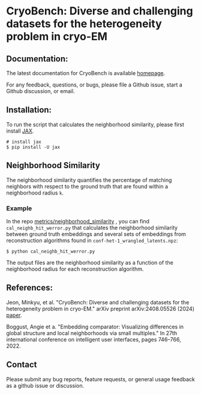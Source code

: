 # CryoBench: Diverse and challenging datasets for the heterogeneity problem in cryo-EM

## Documentation:

The latest documentation for CryoBench is available [homepage](https://cryobench.cs.princeton.edu/).

For any feedback, questions, or bugs, please file a Github issue, start a Github discussion, or email.

## Installation:

To run the script that calculates the neighborhood similarity, please first install [JAX](https://jax.readthedocs.io/en/latest/installation.html).

    # install jax
    $ pip install -U jax


## Neighborhood Similarity
The neighborhood similarity quantifies the percentage of matching neighbors with respect to the ground truth that are found within a neighborhood radius `k`.


### Example
In the repo [metrics/neighborhood_similarity](https://github.com/ml-struct-bio/CryoBench/tree/main/metrics/neighborhood_similarity) , you can find `cal_neighb_hit_werror.py` that calculates the neighborhood similarity between ground truth embeddings and several sets of embeddings from reconstruction algorithms found in  `conf-het-1_wrangled_latents.npz`:

	$ python cal_neighb_hit_werror.py

The output files are the neighborhood similarity as a function of the neighborhood radius for each reconstruction algorithm.

## References:

Jeon, Minkyu, et al. "CryoBench: Diverse and challenging datasets for the heterogeneity problem in cryo-EM." arXiv preprint arXiv:2408.05526 (2024) [paper](https://arxiv.org/abs/2408.05526).

Boggust, Angie et a. "Embedding comparator: Visualizing differences in global structure and local neighborhoods via small multiples." In 27th international
conference on intelligent user interfaces, pages 746–766, 2022.

## Contact

Please submit any bug reports, feature requests, or general usage feedback as a github issue or discussion.
